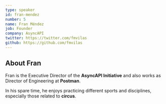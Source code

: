 ```yaml
---
type: speaker
id: fran-mendez
number: 5
name: Fran Méndez
job: Founder
company: AsyncAPI
twitter: https://twitter.com/fmvilas
github: https://github.com/fmvilas
---
```


## About Fran

Fran is the Executive Director of the **AsyncAPI Initiative** and also works as Director of Engineering at **Postman**.

In his spare time, he enjoys practicing different sports and disciplines, especially those related to **circus**.


